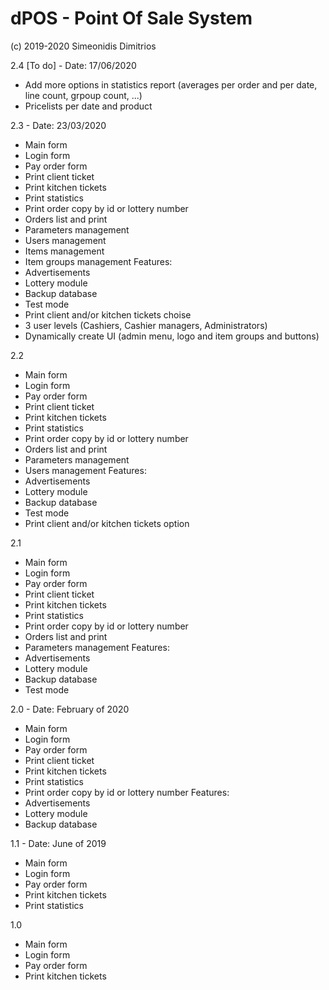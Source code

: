 # dPOS - Point Of Sale System

(c) 2019-2020 Simeonidis Dimitrios


2.4 [To do] - Date: 17/06/2020
- Add more options in statistics report (averages per order and per date, line count, grpoup count, ...)
- Pricelists per date and product

2.3 - Date: 23/03/2020
- Main form
- Login form
- Pay order form
- Print client ticket
- Print kitchen tickets
- Print statistics
- Print order copy by id or lottery number
- Orders list and print
- Parameters management
- Users management
- Items management
- Item groups management
Features:
- Advertisements
- Lottery module
- Backup database
- Test mode
- Print client and/or kitchen tickets choise
- 3 user levels (Cashiers, Cashier managers, Administrators)
- Dynamically create UI (admin menu, logo and item groups and buttons)


2.2
- Main form
- Login form
- Pay order form
- Print client ticket
- Print kitchen tickets
- Print statistics
- Print order copy by id or lottery number
- Orders list and print
- Parameters management
- Users management
Features:
- Advertisements
- Lottery module
- Backup database
- Test mode
- Print client and/or kitchen tickets option


2.1
- Main form
- Login form
- Pay order form
- Print client ticket
- Print kitchen tickets
- Print statistics
- Print order copy by id or lottery number
- Orders list and print
- Parameters management
Features:
- Advertisements
- Lottery module
- Backup database
- Test mode


2.0 - Date: February of 2020
- Main form
- Login form
- Pay order form
- Print client ticket
- Print kitchen tickets
- Print statistics
- Print order copy by id or lottery number
Features:
- Advertisements
- Lottery module
- Backup database


1.1 - Date: June of 2019
- Main form
- Login form
- Pay order form
- Print kitchen tickets
- Print statistics

1.0
- Main form
- Login form
- Pay order form
- Print kitchen tickets
